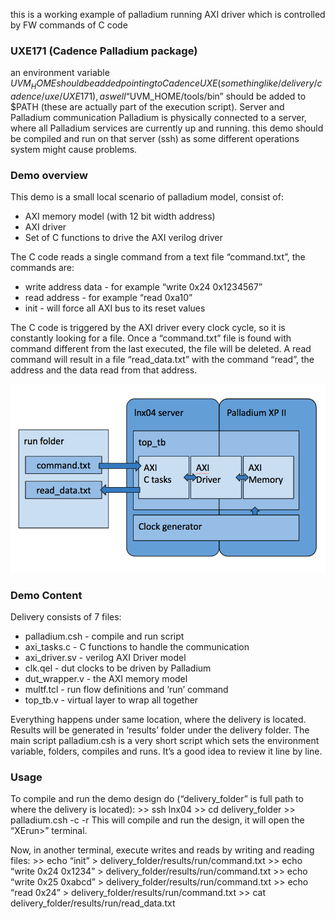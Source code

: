 this is a working example of palladium running AXI driver which is controlled by FW commands of C code

### UXE171 (Cadence Palladium package)
an environment variable $UVM_HOME should be added pointing to Cadence UXE (something like /delivery/cadence/uxe/UXE171),as well “$UVM_HOME/tools/bin” should be added to $PATH (these are actually part of the execution script).
Server and Palladium communication
Palladium is physically connected to a server, where all Palladium services are currently up and running.
this demo should be compiled and run on that server (ssh) as some different operations system might cause problems.

### Demo overview
This demo is a small local scenario of palladium model, consist of:
 - AXI memory model (with 12 bit width address)
 - AXI driver
 - Set of C functions to drive the AXI verilog driver

The C code reads a single command from a text file “command.txt”, the commands are:
 - write  address   data  	- for example “write 0x24 0x1234567”
 - read   address 		- for example “read 0xa10” 
 - init			- will force all AXI bus to its reset values
 
The C code is triggered by the AXI driver every clock cycle, so it is constantly looking for a file.
Once a “command.txt” file is found with command different from the last executed, the file will be deleted.
A read command will result in a file “read_data.txt” with the command “read”, the address and the data read from that address.

![some overview scheme](c_axi_demo.png)

### Demo Content
Delivery consists of 7 files:
 - palladium.csh - compile and run script
 - axi_tasks.c - C functions to handle the communication
 - axi_driver.sv - verilog AXI Driver model
 - clk.qel - dut clocks to be driven by Palladium
 - dut_wrapper.v - the AXI memory model
 - multf.tcl - run flow definitions and ‘run’ command
 - top_tb.v - virtual layer to wrap all together
 
Everything happens under same location, where the delivery is located.
Results will be generated in ‘results’ folder under the delivery folder.
The main script palladium.csh is a very short script which sets the environment variable, folders, compiles and runs. It’s a good idea to review it line by line.

### Usage
To compile and run the demo design do (“delivery_folder” is full path to where the delivery is located):
	>> ssh lnx04
	>> cd delivery_folder
	>> palladium.csh -c -r
This will compile and run the design, it will open the “XErun>” terminal.

Now, in another terminal, execute writes and reads by writing and reading files:
	>> echo “init” > delivery_folder/results/run/command.txt
	>> echo “write 0x24 0x1234” > delivery_folder/results/run/command.txt
	>> echo “write 0x25 0xabcd” > delivery_folder/results/run/command.txt
	>> echo “read 0x24” > delivery_folder/results/run/command.txt
	>> cat delivery_folder/results/run/read_data.txt

